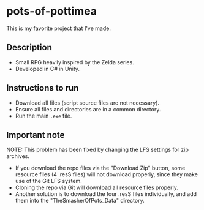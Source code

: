 # pots-of-pottimea
This is my favorite project that I've made.
## Description
- Small RPG heavily inspired by the Zelda series.
- Developed in C# in Unity.
## Instructions to run
- Download all files (script source files are not necessary).
- Ensure all files and directories are in a common directory.
- Run the main ```.exe``` file.
## Important note
NOTE: This problem has been fixed by changing the LFS settings for zip archives.
- If you download the repo files via the "Download Zip" button, some resource files (4 .resS files) will not download properly, since they make use of the Git LFS system.
- Cloning the repo via Git will download all resource files properly.
- Another solution is to download the four .resS files individually, and add them into the "TheSmasherOfPots_Data" directory.
